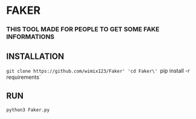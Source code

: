 # FAKER
### THIS TOOL MADE FOR PEOPLE TO GET SOME FAKE INFORMATIONS
## INSTALLATION
`git clone https://github.com/wimix123/Faker'
'cd Faker\'
`pip install -r requirements`
## RUN
`python3 Faker.py`
